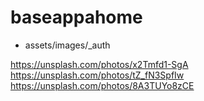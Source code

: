 # baseappahome

- assets/images/_auth

https://unsplash.com/photos/x2Tmfd1-SgA
https://unsplash.com/photos/tZ_fN3SpfIw
https://unsplash.com/photos/8A3TUYo8zCE

